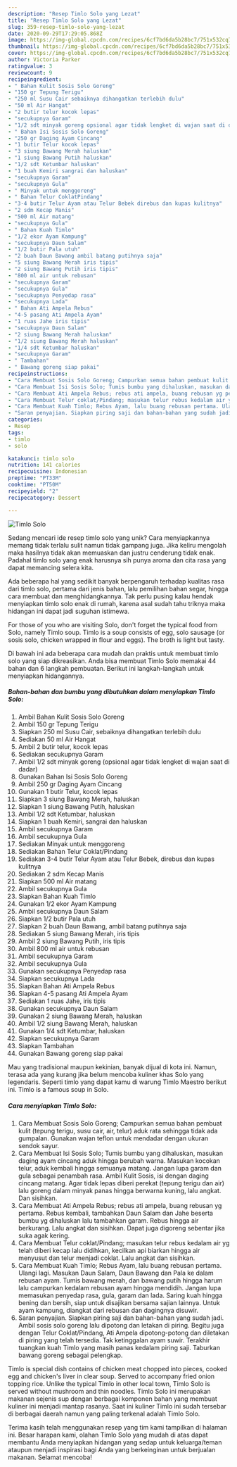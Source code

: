 ```yaml
---
description: "Resep Timlo Solo yang Lezat"
title: "Resep Timlo Solo yang Lezat"
slug: 359-resep-timlo-solo-yang-lezat
date: 2020-09-29T17:29:05.868Z
image: https://img-global.cpcdn.com/recipes/6cf7bd6da5b28bc7/751x532cq70/timlo-solo-foto-resep-utama.jpg
thumbnail: https://img-global.cpcdn.com/recipes/6cf7bd6da5b28bc7/751x532cq70/timlo-solo-foto-resep-utama.jpg
cover: https://img-global.cpcdn.com/recipes/6cf7bd6da5b28bc7/751x532cq70/timlo-solo-foto-resep-utama.jpg
author: Victoria Parker
ratingvalue: 3
reviewcount: 9
recipeingredient:
- " Bahan Kulit Sosis Solo Goreng"
- "150 gr Tepung Terigu"
- "250 ml Susu Cair sebaiknya dihangatkan terlebih dulu"
- "50 ml Air Hangat"
- "2 butir telur kocok lepas"
- "secukupnya Garam"
- "1/2 sdt minyak goreng opsional agar tidak lengket di wajan saat di dadar"
- " Bahan Isi Sosis Solo Goreng"
- "250 gr Daging Ayam Cincang"
- "1 butir Telur kocok lepas"
- "3 siung Bawang Merah haluskan"
- "1 siung Bawang Putih haluskan"
- "1/2 sdt Ketumbar haluskan"
- "1 buah Kemiri sangrai dan haluskan"
- "secukupnya Garam"
- "secukupnya Gula"
- " Minyak untuk menggoreng"
- " Bahan Telur CoklatPindang"
- "3-4 butir Telur Ayam atau Telur Bebek direbus dan kupas kulitnya"
- "2 sdm Kecap Manis"
- "500 ml Air matang"
- "secukupnya Gula"
- " Bahan Kuah Timlo"
- "1/2 ekor Ayam Kampung"
- "secukupnya Daun Salam"
- "1/2 butir Pala utuh"
- "2 buah Daun Bawang ambil batang putihnya saja"
- "5 siung Bawang Merah iris tipis"
- "2 siung Bawang Putih iris tipis"
- "800 ml air untuk rebusan"
- "secukupnya Garam"
- "secukupnya Gula"
- "secukupnya Penyedap rasa"
- "secukupnya Lada"
- " Bahan Ati Ampela Rebus"
- "4-5 pasang Ati Ampela Ayam"
- "1 ruas Jahe iris tipis"
- "secukupnya Daun Salam"
- "2 siung Bawang Merah haluskan"
- "1/2 siung Bawang Merah haluskan"
- "1/4 sdt Ketumbar haluskan"
- "secukupnya Garam"
- " Tambahan"
- " Bawang goreng siap pakai"
recipeinstructions:
- "Cara Membuat Sosis Solo Goreng; Campurkan semua bahan pembuat kulit (tepung terigu, susu cair, air, telur) aduk rata sehingga tidak ada gumpalan. Gunakan wajan teflon untuk mendadar dengan ukuran sendok sayur."
- "Cara Membuat Isi Sosis Solo; Tumis bumbu yang dihaluskan, masukan daging ayam cincang aduk hingga berubah warna. Masukan kocokan telur, aduk kembali hingga semuanya matang. Jangan lupa garam dan gula sebagai penambah rasa. Ambil Kulit Sosis, isi dengan daging cincang matang. Agar tidak lepas diberi perekat (tepung terigu dan air) lalu goreng dalam minyak panas hingga berwarna kuning, lalu angkat. Dan sisihkan."
- "Cara Membuat Ati Ampela Rebus; rebus ati ampela, buang rebusan yg pertama. Rebus kembali, tambahkan Daun Salam dan Jahe beserta bumbu yg dihaluskan lalu tambahkan garam. Rebus hingga air berkurang. Lalu angkat dan sisihkan. Dapat juga digoreng sebentar jika suka agak kering."
- "Cara Membuat Telur coklat/Pindang; masukan telur rebus kedalam air yg telah diberi kecap lalu didihkan, kecilkan api biarkan hingga air menyusut dan telur menjadi coklat. Lalu angkat dan sisihkan."
- "Cara Membuat Kuah Timlo; Rebus Ayam, lalu buang rebusan pertama. Ulangi lagi. Masukan Daun Salam, Daun Bawang dan Pala ke dalam rebusan ayam. Tumis bawang merah, dan bawang putih hingga harum lalu campurkan kedalam rebusan ayam hingga mendidih. Jangan lupa memasukan penyedap rasa, gula, garam dan lada. Saring kuah hingga bening dan bersih, siap untuk disajikan bersama sajian lainnya. Untuk ayam kampung, diangkat dari rebusan dan dagingnya disuwir."
- "Saran penyajian. Siapkan piring saji dan bahan-bahan yang sudah jadi. Ambil sosis solo goreng lalu dipotong dan letakan di piring. Begitu juga dengan Telur Coklat/Pindang, Ati Ampela dipotong-potong dan diletakan di piring yang telah tersedia. Tak ketinggalan ayam suwir. Terakhir tuangkan kuah Timlo yang masih panas kedalam piring saji. Taburkan bawang goreng sebagai pelengkap."
categories:
- Resep
tags:
- timlo
- solo

katakunci: timlo solo 
nutrition: 141 calories
recipecuisine: Indonesian
preptime: "PT33M"
cooktime: "PT50M"
recipeyield: "2"
recipecategory: Dessert

---
```



![Timlo Solo](https://img-global.cpcdn.com/recipes/6cf7bd6da5b28bc7/751x532cq70/timlo-solo-foto-resep-utama.jpg)

Sedang mencari ide resep timlo solo yang unik? Cara menyiapkannya memang tidak terlalu sulit namun tidak gampang juga. Jika keliru mengolah maka hasilnya tidak akan memuaskan dan justru cenderung tidak enak. Padahal timlo solo yang enak harusnya sih punya aroma dan cita rasa yang dapat memancing selera kita.

Ada beberapa hal yang sedikit banyak berpengaruh terhadap kualitas rasa dari timlo solo, pertama dari jenis bahan, lalu pemilihan bahan segar, hingga cara membuat dan menghidangkannya. Tak perlu pusing kalau hendak menyiapkan timlo solo enak di rumah, karena asal sudah tahu triknya maka hidangan ini dapat jadi suguhan istimewa.

For those of you who are visiting Solo, don&#39;t forget the typical food from Solo, namely Timlo soup. Timlo is a soup consists of egg, solo sausage (or sosis solo, chicken wrapped in flour and eggs). The broth is light but tasty.


Di bawah ini ada beberapa cara mudah dan praktis untuk membuat timlo solo yang siap dikreasikan. Anda bisa membuat Timlo Solo memakai 44 bahan dan 6 langkah pembuatan. Berikut ini langkah-langkah untuk menyiapkan hidangannya.

<!--inarticleads1-->

##### Bahan-bahan dan bumbu yang dibutuhkan dalam menyiapkan Timlo Solo:

1. Ambil  Bahan Kulit Sosis Solo Goreng
1. Ambil 150 gr Tepung Terigu
1. Siapkan 250 ml Susu Cair, sebaiknya dihangatkan terlebih dulu
1. Sediakan 50 ml Air Hangat
1. Ambil 2 butir telur, kocok lepas
1. Sediakan secukupnya Garam
1. Ambil 1/2 sdt minyak goreng (opsional agar tidak lengket di wajan saat di dadar)
1. Gunakan  Bahan Isi Sosis Solo Goreng
1. Ambil 250 gr Daging Ayam Cincang
1. Gunakan 1 butir Telur, kocok lepas
1. Siapkan 3 siung Bawang Merah, haluskan
1. Siapkan 1 siung Bawang Putih, haluskan
1. Ambil 1/2 sdt Ketumbar, haluskan
1. Siapkan 1 buah Kemiri, sangrai dan haluskan
1. Ambil secukupnya Garam
1. Ambil secukupnya Gula
1. Sediakan  Minyak untuk menggoreng
1. Sediakan  Bahan Telur Coklat/Pindang
1. Sediakan 3-4 butir Telur Ayam atau Telur Bebek, direbus dan kupas kulitnya
1. Sediakan 2 sdm Kecap Manis
1. Siapkan 500 ml Air matang
1. Ambil secukupnya Gula
1. Siapkan  Bahan Kuah Timlo
1. Gunakan 1/2 ekor Ayam Kampung
1. Ambil secukupnya Daun Salam
1. Siapkan 1/2 butir Pala utuh
1. Siapkan 2 buah Daun Bawang, ambil batang putihnya saja
1. Sediakan 5 siung Bawang Merah, iris tipis
1. Ambil 2 siung Bawang Putih, iris tipis
1. Ambil 800 ml air untuk rebusan
1. Ambil secukupnya Garam
1. Ambil secukupnya Gula
1. Gunakan secukupnya Penyedap rasa
1. Siapkan secukupnya Lada
1. Siapkan  Bahan Ati Ampela Rebus
1. Siapkan 4-5 pasang Ati Ampela Ayam
1. Sediakan 1 ruas Jahe, iris tipis
1. Gunakan secukupnya Daun Salam
1. Gunakan 2 siung Bawang Merah, haluskan
1. Ambil 1/2 siung Bawang Merah, haluskan
1. Gunakan 1/4 sdt Ketumbar, haluskan
1. Siapkan secukupnya Garam
1. Siapkan  Tambahan
1. Gunakan  Bawang goreng siap pakai


Mau yang tradisional maupun kekinian, banyak dijual di kota ini. Namun, terasa ada yang kurang jika belum mencoba kuliner khas Solo yang legendaris. Seperti timlo yang dapat kamu di warung Timlo Maestro berikut ini. Timlo is a famous soup in Solo. 

<!--inarticleads2-->

##### Cara menyiapkan Timlo Solo:

1. Cara Membuat Sosis Solo Goreng; Campurkan semua bahan pembuat kulit (tepung terigu, susu cair, air, telur) aduk rata sehingga tidak ada gumpalan. Gunakan wajan teflon untuk mendadar dengan ukuran sendok sayur.
1. Cara Membuat Isi Sosis Solo; Tumis bumbu yang dihaluskan, masukan daging ayam cincang aduk hingga berubah warna. Masukan kocokan telur, aduk kembali hingga semuanya matang. Jangan lupa garam dan gula sebagai penambah rasa. Ambil Kulit Sosis, isi dengan daging cincang matang. Agar tidak lepas diberi perekat (tepung terigu dan air) lalu goreng dalam minyak panas hingga berwarna kuning, lalu angkat. Dan sisihkan.
1. Cara Membuat Ati Ampela Rebus; rebus ati ampela, buang rebusan yg pertama. Rebus kembali, tambahkan Daun Salam dan Jahe beserta bumbu yg dihaluskan lalu tambahkan garam. Rebus hingga air berkurang. Lalu angkat dan sisihkan. Dapat juga digoreng sebentar jika suka agak kering.
1. Cara Membuat Telur coklat/Pindang; masukan telur rebus kedalam air yg telah diberi kecap lalu didihkan, kecilkan api biarkan hingga air menyusut dan telur menjadi coklat. Lalu angkat dan sisihkan.
1. Cara Membuat Kuah Timlo; Rebus Ayam, lalu buang rebusan pertama. Ulangi lagi. Masukan Daun Salam, Daun Bawang dan Pala ke dalam rebusan ayam. Tumis bawang merah, dan bawang putih hingga harum lalu campurkan kedalam rebusan ayam hingga mendidih. Jangan lupa memasukan penyedap rasa, gula, garam dan lada. Saring kuah hingga bening dan bersih, siap untuk disajikan bersama sajian lainnya. Untuk ayam kampung, diangkat dari rebusan dan dagingnya disuwir.
1. Saran penyajian. Siapkan piring saji dan bahan-bahan yang sudah jadi. Ambil sosis solo goreng lalu dipotong dan letakan di piring. Begitu juga dengan Telur Coklat/Pindang, Ati Ampela dipotong-potong dan diletakan di piring yang telah tersedia. Tak ketinggalan ayam suwir. Terakhir tuangkan kuah Timlo yang masih panas kedalam piring saji. Taburkan bawang goreng sebagai pelengkap.


Timlo is special dish contains of chicken meat chopped into pieces, cooked egg and chicken&#39;s liver in clear soup. Served to accompany fried onion topping rice. Unlike the typical Timlo in other local town, Timlo Solo is served without mushroom and thin noodles. Timlo Solo ini merupakan makanan sejenis sup dengan berbagai komponen bahan yang membuat kuliner ini menjadi mantap rasanya. Saat ini kuliner Timlo ini sudah tersebar di berbagai daerah namun yang paling terkenal adalah Timlo Solo. 

Terima kasih telah menggunakan resep yang tim kami tampilkan di halaman ini. Besar harapan kami, olahan Timlo Solo yang mudah di atas dapat membantu Anda menyiapkan hidangan yang sedap untuk keluarga/teman ataupun menjadi inspirasi bagi Anda yang berkeinginan untuk berjualan makanan. Selamat mencoba!
